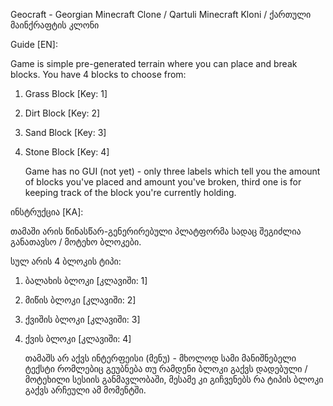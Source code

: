 Geocraft - Georgian Minecraft Clone / Qartuli Minecraft Kloni / ქართული მაინქრაფტის კლონი

Guide [EN]:

Game is simple pre-generated terrain where you can place and break blocks.
You have 4 blocks to choose from:
1. Grass Block [Key: 1]
2. Dirt Block [Key: 2]
3. Sand Block [Key: 3]
4. Stone Block [Key: 4]

   Game has no GUI (not yet) - only three labels
   which tell you the amount of blocks you've placed and amount
   you've broken, third one is for keeping track of the block you're
   currently holding.

   
ინსტრუქცია [KA]:

თამაში არის წინასწარ-გენერირებული პლატფორმა სადაც შეგიძლია
განათავსო / მოტეხო ბლოკები.

სულ არის 4 ბლოკის ტიპი:
1. ბალახის ბლოკი [კლავიში: 1]
2. მიწის ბლოკი [კლავიში: 2]
3. ქვიშის ბლოკი [კლავიში: 3]
4. ქვის ბლოკი [კლავიში: 4]

   თამაშს არ აქვს ინტერფეისი (მენუ) - მხოლოდ სამი მანიშნებელი ტექსტი
   რომლებიც გეუბნება თუ რამდენი ბლოკი გაქვს დადებული / მოტეხილი
   სესიის განმავლობაში, მესამე კი გიჩვენებს რა ტიპის ბლოკი გაქვს არჩეული
   ამ მომენტში.
   
